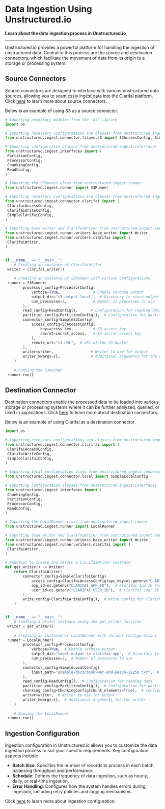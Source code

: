 
# Data Ingestion Using Unstructured.io
**Learn about the data ingestion process in Unstructured.io**
<hr />

Unstructured.io provides a powerful platform for handling the ingestion of unstructured data. Central to this process are the source and destination connectors, which facilitate the movement of data from its origin to a storage or processing system. 


## Source Connectors

Source connectors are designed to interface with various unstructured data sources, allowing you to seamlessly ingest data into the Clarifai platform. Click [here](https://docs.unstructured.io/api-reference/ingest/source-connectors/overview) to learn more about source connectors.

Below is an example of using S3 as a source connector.
```python
# Importing necessary modules from the 'os' library
import os

# Importing necessary configurations and classes from unstructured.ingest.connector.fsspec.s3
from unstructured.ingest.connector.fsspec.s3 import S3AccessConfig, SimpleS3Config

# Importing configuration classes from unstructured.ingest.interfaces
from unstructured.ingest.interfaces import (
 PartitionConfig,
 ProcessorConfig,
 ChunkingConfig,
 ReadConfig,
)

# Importing the S3Runner class from unstructured.ingest.runner
from unstructured.ingest.runner import S3Runner

# Importing necessary configurations and classes from unstructured.ingest.connector.clarifai
from unstructured.ingest.connector.clarifai import (
 ClarifaiAccessConfig,
 ClarifaiWriteConfig,
 SimpleClarifaiConfig,
)

# Importing base writer and ClarifaiWriter from unstructured.ingest.runner.writers.clarifai
from unstructured.ingest.runner.writers.base_writer import Writer
from unstructured.ingest.runner.writers.clarifai import (
 ClarifaiWriter,
)


if __name__ == "__main__":
    # Creating an instance of ClarifaiWriter
 writer = clarifai_writer()
    
    # Creating an instance of S3Runner with various configurations
 runner = S3Runner(
        processor_config=ProcessorConfig(
            verbose=True,               # Enable verbose output
            output_dir="s3-output-local",  # Directory to store output locally
            num_processes=2,            # Number of processes to use
        ),
        read_config=ReadConfig(),      # Configuration for reading data
        partition_config=PartitionConfig(),  # Configuration for partitioning data
        connector_config=SimpleS3Config(
            access_config=S3AccessConfig(
                key=access_key,         # S3 access key
                secret=secret_access,   # S3 secret access key
            ),
            remote_url="s3 URL",  # URL of the S3 bucket
        ),
        writer=writer,                 # Writer to use for output
        writer_kwargs={},              # Additional arguments for the writer
    )
    
    # Running the S3Runner
 runner.run()


```


## Destination Connector

Destination connectors enable the processed data to be loaded into various storage or processing systems where it can be further analyzed, queried, or used in applications. Click [here](https://docs.unstructured.io/api-reference/ingest/destination-connector/overview) to learn more about destination connectors.

Below is an example of using Clarifai as a destination connector.
```python
import os

# Importing necessary configurations and classes from unstructured.ingest.connector.clarifai
from unstructured.ingest.connector.clarifai import (
 ClarifaiAccessConfig,
 ClarifaiWriteConfig,
 SimpleClarifaiConfig,
)

# Importing local configuration class from unstructured.ingest.connector.local
from unstructured.ingest.connector.local import SimpleLocalConfig

# Importing configuration classes from unstructured.ingest.interfaces
from unstructured.ingest.interfaces import (
 ChunkingConfig,
 PartitionConfig,
 ProcessorConfig,
 ReadConfig,
)

# Importing the LocalRunner class from unstructured.ingest.runner
from unstructured.ingest.runner import LocalRunner

# Importing base writer and ClarifaiWriter from unstructured.ingest.runner.writers.clarifai
from unstructured.ingest.runner.writers.base_writer import Writer
from unstructured.ingest.runner.writers.clarifai import (
 ClarifaiWriter,
)

# Function to create and return a ClarifaiWriter instance
def get_writer() -> Writer:
    return ClarifaiWriter(
        connector_config=SimpleClarifaiConfig(
            access_config=ClarifaiAccessConfig(api_key=os.getenv("CLARIFAI_PAT_KEY")),  # Access config using environment variables
            app_id=os.getenv("CLARIFAI_APP_ID"),  # Clarifai app ID from environment variables
            user_id=os.getenv("CLARIFAI_USER_ID"),  # Clarifai user ID from environment variables
        ),
        write_config=ClarifaiWriteConfig(),  # Write config for Clarifai
    )


if __name__ == "__main__":
    # Creating a writer instance using the get_writer function
 writer = get_writer()
    
    # Creating an instance of LocalRunner with various configurations
 runner = LocalRunner(
        processor_config=ProcessorConfig(
            verbose=True,  # Enable verbose output
            output_dir="local-output-to-clarifai-app",  # Directory to store output locally
            num_processes=2,  # Number of processes to use
        ),
        connector_config=SimpleLocalConfig(
            input_path="example-docs/book-war-and-peace-1225p.txt",  # Path to the input file
        ),
        read_config=ReadConfig(),  # Configuration for reading data
        partition_config=PartitionConfig(),  # Configuration for partitioning data
        chunking_config=ChunkingConfig(chunk_elements=True),  # Configuration for chunking data
        writer=writer,  # Writer to use for output
        writer_kwargs={},  # Additional arguments for the writer
    )
    
    # Running the LocalRunner
 runner.run()

```

## Ingestion Configuration

Ingestion configuration in Unstructured.io allows you to customize the data ingestion process to suit your specific requirements. Key configuration aspects include:

* **Batch Size**: Specifies the number of records to process in each batch, balancing throughput and performance.
* **Schedule**: Defines the frequency of data ingestion, such as hourly, daily, or real-time ingestion.
* **Error Handling**: Configures how the system handles errors during ingestion, including retry policies and logging mechanisms.

Click [here](https://docs.unstructured.io/api-reference/ingest/ingest-configuration/overview) to learn more about ingestion configuration.

